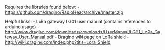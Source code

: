 Requires the libraries found below:
	-https://github.com/dragino/RadioHead/archive/master.zip

Helpful links:
	- LoRa gateway LG01 user manual (contains references to arduino usage)
		- http://www.dragino.com/downloads/downloads/UserManual/LG01_LoRa_Gateway_User_Manual.pdf
	- Dragino wiki page on LoRa shield
		- http://wiki.dragino.com/index.php?title=Lora_Shield